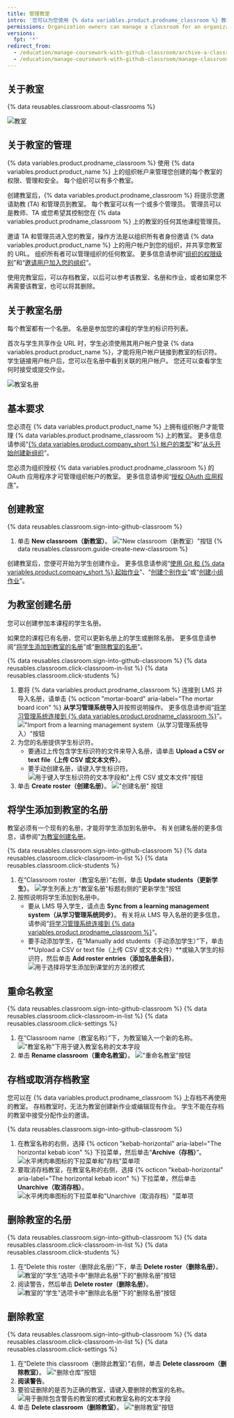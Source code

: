 ```yaml
---
title: 管理教室
intro: '您可以为您使用 {% data variables.product.prodname_classroom %} 教授的每个课程创建和管理一个教室。'
permissions: Organization owners can manage a classroom for an organization.
versions:
  fpt: '*'
redirect_from:
  - /education/manage-coursework-with-github-classroom/archive-a-classroom
  - /education/manage-coursework-with-github-classroom/manage-classrooms
---
```


## 关于教室

{% data reusables.classroom.about-classrooms %}

![教室](/assets/images/help/classroom/classroom-hero.png)

## 关于教室的管理

{% data variables.product.prodname_classroom %} 使用 {% data variables.product.product_name %} 上的组织帐户来管理您创建的每个教室的权限、管理和安全。 每个组织可以有多个教室。

创建教室后，{% data variables.product.prodname_classroom %} 将提示您邀请助教 (TA) 和管理员到教室。 每个教室可以有一个或多个管理员。 管理员可以是教师、TA 或您希望其控制您在 {% data variables.product.prodname_classroom %} 上的教室的任何其他课程管理员。

邀请 TA 和管理员进入您的教室，操作方法是以组织所有者身份邀请 {% data variables.product.product_name %} 上的用户帐户到您的组织，并共享您教室的 URL。 组织所有者可以管理组织的任何教室。 更多信息请参阅“[组织的权限级别](/organizations/managing-peoples-access-to-your-organization-with-roles/permission-levels-for-an-organization)”和“[邀请用户加入您的组织](/organizations/managing-membership-in-your-organization/inviting-users-to-join-your-organization)”。

使用完教室后，可以存档教室，以后可以参考该教室、名册和作业，或者如果您不再需要该教室，也可以将其删除。

## 关于教室名册

每个教室都有一个名册。 名册是参加您的课程的学生的标识符列表。

首次与学生共享作业 URL 时，学生必须使用其用户帐户登录 {% data variables.product.product_name %}，才能将用户帐户链接到教室的标识符。 学生链接用户帐户后，您可以在名册中看到关联的用户帐户。 您还可以查看学生何时接受或提交作业。

![教室名册](/assets/images/help/classroom/roster-hero.png)

## 基本要求

您必须在 {% data variables.product.product_name %} 上拥有组织帐户才能管理 {% data variables.product.prodname_classroom %} 上的教室。 更多信息请参阅“[{% data variables.product.company_short %} 帐户的类型](/github/getting-started-with-github/types-of-github-accounts#organization-accounts)”和“[从头开始创建新组织](/organizations/collaborating-with-groups-in-organizations/creating-a-new-organization-from-scratch)”。

您必须为组织授权 {% data variables.product.prodname_classroom %} 的 OAuth 应用程序才可管理组织帐户的教室。 更多信息请参阅“[授权 OAuth 应用程序](/github/authenticating-to-github/authorizing-oauth-apps)”。

## 创建教室

{% data reusables.classroom.sign-into-github-classroom %}
1. 单击 **New classroom（新教室）**。 !["New classroom（新教室）"按钮](/assets/images/help/classroom/click-new-classroom-button.png)
{% data reusables.classroom.guide-create-new-classroom %}

创建教室后，您便可开始为学生创建作业。 更多信息请参阅“[使用 Git 和 {% data variables.product.company_short %} 起始作业](/education/manage-coursework-with-github-classroom/use-the-git-and-github-starter-assignment)”、“[创建个别作业](/education/manage-coursework-with-github-classroom/create-an-individual-assignment)”或“[创建小组作业](/education/manage-coursework-with-github-classroom/create-a-group-assignment)”。

## 为教室创建名册

您可以创建参加本课程的学生名册。

如果您的课程已有名册，您可以更新名册上的学生或删除名册。 更多信息请参阅“[将学生添加到教室的名册](#adding-students-to-the-roster-for-your-classroom)”或“[删除教室的名册](#deleting-a-roster-for-a-classroom)”。

{% data reusables.classroom.sign-into-github-classroom %}
{% data reusables.classroom.click-classroom-in-list %}
{% data reusables.classroom.click-students %}
1. 要将 {% data variables.product.prodname_classroom %} 连接到 LMS 并导入名册，请单击 {% octicon "mortar-board" aria-label="The mortar board icon" %} **从学习管理系统导入**并按照说明操作。 更多信息请参阅“[将学习管理系统连接到 {% data variables.product.prodname_classroom %}](/education/manage-coursework-with-github-classroom/connect-a-learning-management-system-to-github-classroom)”。 !["Import from a learning management system（从学习管理系统导入）"按钮](/assets/images/help/classroom/click-import-from-a-learning-management-system-button.png)
1. 为您的名册提供学生标识符。
     - 要通过上传包含学生标识符的文件来导入名册，请单击 **Upload a CSV or text file（上传 CSV 或文本文件）**。
     - 要手动创建名册，请键入学生标识符。 ![用于键入学生标识符的文本字段和"上传 CSV 或文本文件"按钮](/assets/images/help/classroom/type-or-upload-student-identifiers.png)
1. 单击 **Create roster（创建名册）**。 !["创建名册" 按钮](/assets/images/help/classroom/click-create-roster-button.png)

## 将学生添加到教室的名册

教室必须有一个现有的名册，才能将学生添加到名册中。 有关创建名册的更多信息，请参阅"[为教室创建名册](#creating-a-roster-for-your-classroom)。

{% data reusables.classroom.sign-into-github-classroom %}
{% data reusables.classroom.click-classroom-in-list %}
{% data reusables.classroom.click-students %}
1. 在“Classroom roster（教室名册）”右侧，单击 **Update students（更新学生）**。 ![学生列表上方"教室名册"标题右侧的"更新学生"按钮](/assets/images/help/classroom/click-update-students-button.png)
1. 按照说明将学生添加到名册中。
    - 要从 LMS 导入学生，请点击 **Sync from a learning management system（从学习管理系统同步）**。 有关将从 LMS 导入名册的更多信息，请参阅“[将学习管理系统连接到 {% data variables.product.prodname_classroom %}](/education/manage-coursework-with-github-classroom/connect-a-learning-management-system-to-github-classroom)”。
    - 要手动添加学生，在“Manually add students（手动添加学生）”下，单击 **Upload a CSV or text file（上传 CSV 或文本文件）**或输入学生的标识符，然后单击 **Add roster entries（添加名册条目）**。 ![用于选择将学生添加到课堂的方法的模式](/assets/images/help/classroom/classroom-add-students-to-your-roster.png)

## 重命名教室

{% data reusables.classroom.sign-into-github-classroom %}
{% data reusables.classroom.click-classroom-in-list %}
{% data reusables.classroom.click-settings %}
1. 在“Classroom name（教室名称）”下，为教室输入一个新的名称。 !["教室名称"下用于键入教室名称的文本字段](/assets/images/help/classroom/settings-type-classroom-name.png)
1. 单击 **Rename classroom（重命名教室）**。 !["重命名教室"按钮](/assets/images/help/classroom/settings-click-rename-classroom-button.png)

## 存档或取消存档教室

您可以在 {% data variables.product.prodname_classroom %} 上存档不再使用的教室。 存档教室时，无法为教室创建新作业或编辑现有作业。 学生不能在存档的教室中接受分配作业的邀请。

{% data reusables.classroom.sign-into-github-classroom %}
1. 在教室名称的右侧，选择 {% octicon "kebab-horizontal" aria-label="The horizontal kebab icon" %} 下拉菜单，然后单击“**Archive（存档）**”。 ![水平烤肉串图标的下拉菜单和"存档"菜单项](/assets/images/help/classroom/use-drop-down-then-click-archive.png)
1. 要取消存档教室，在教室名称的右侧，选择 {% octicon "kebab-horizontal" aria-label="The horizontal kebab icon" %} 下拉菜单，然后单击 **Unarchive（取消存档）**。 ![水平烤肉串图标的下拉菜单和"Unarchive（取消存档）"菜单项](/assets/images/help/classroom/use-drop-down-then-click-unarchive.png)

## 删除教室的名册

{% data reusables.classroom.sign-into-github-classroom %}
{% data reusables.classroom.click-classroom-in-list %}
{% data reusables.classroom.click-students %}
1. 在“Delete this roster（删除此名册）”下，单击 **Delete roster（删除名册）**。 ![教室的"学生"选项卡中"删除此名册"下的"删除名册"按钮](/assets/images/help/classroom/students-click-delete-roster-button.png)
1. 阅读警告，然后单击 **Delete roster（删除名册）**。 ![教室的"学生"选项卡中"删除此名册"下的"删除名册"按钮](/assets/images/help/classroom/students-click-delete-roster-button-in-modal.png)

## 删除教室

{% data reusables.classroom.sign-into-github-classroom %}
{% data reusables.classroom.click-classroom-in-list %}
{% data reusables.classroom.click-settings %}
1. 在“Delete this classroom（删除此教室）”右侧，单击 **Delete classroom（删除教室）**。 !["删除仓库"按钮](/assets/images/help/classroom/click-delete-classroom-button.png)
1. **阅读警告**。
1. 要验证删除的是否为正确的教室，请键入要删除的教室的名称。 ![用于删除包含警告的教室的模式和教室名称的文本字段](/assets/images/help/classroom/delete-classroom-modal-with-warning.png)
1. 单击 **Delete classroom（删除教室）**。 !["删除教室"按钮](/assets/images/help/classroom/delete-classroom-click-delete-classroom-button.png)
